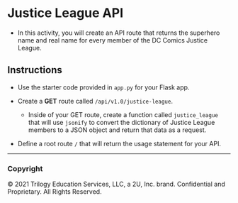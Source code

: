 # Justice League API

* In this activity, you will create an API route that returns the superhero name and real name for every member of the DC Comics Justice League.

## Instructions

* Use the starter code provided in `app.py` for your Flask app.

* Create a **GET** route called `/api/v1.0/justice-league`.

  * Inside of your GET route, create a function called `justice_league` that will use `jsonify` to convert the dictionary of Justice League members to a JSON object and return that data as a request.

* Define a root route `/` that will return the usage statement for your API.

- - -

### Copyright

© 2021 Trilogy Education Services, LLC, a 2U, Inc. brand.  Confidential and Proprietary.  All Rights Reserved.

